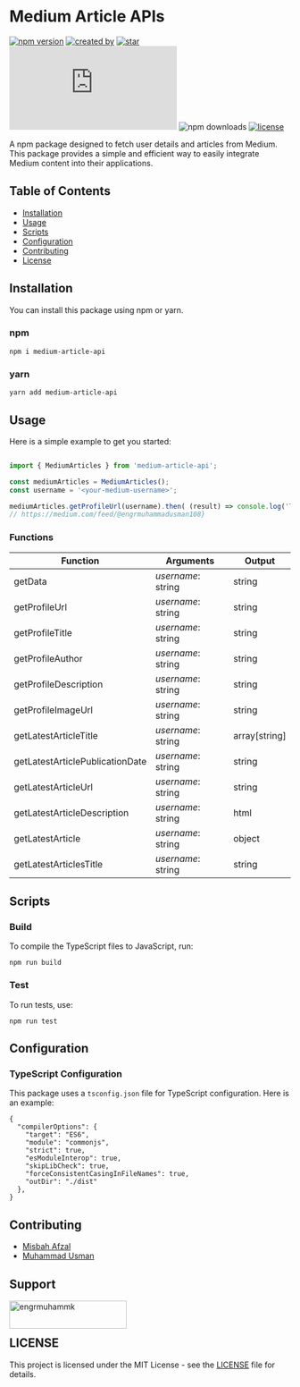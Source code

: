 # Medium Article APIs

[![npm version](https://badge.fury.io/js/my-typescript-package.svg)](https://badge.fury.io/js/my-typescript-package) [![created by](https://img.shields.io/badge/created%20by-M.%20Usman%20&%20Misbah%20A.-blue.svg?longCache=true&style=flat-square)](https://github.com/muhammad-usman-108) [![star](https://img.shields.io/github/stars/muhammad-usman-108/medium-article-api.svg?style=flat-square)](https://github.com/muhammad-usman-108/medium-article-api/stargazers) ![size](https://img.shields.io/github/size/warengonzaga/buymeacoffee.js/dist/main.js?color=green&style=flat-square) ![npm downloads](https://img.shields.io/npm/d18m/medium-article-api.svg?color=red&style=flat-square) [![license](https://img.shields.io/github/license/muhammad-usman-108/medium-article-api.svg?style=flat-square)](https://github.com/muhammad-usman-108/medium-article-api.js/blob/main/LICENSE)


A npm package designed to fetch user details and articles from Medium. This package provides a simple and efficient way to easily integrate Medium content into their applications.

## Table of Contents

- [Installation](#installation)
- [Usage](#usage)
- [Scripts](#scripts)
- [Configuration](#configuration)
- [Contributing](#contributing)
- [License](#license)

## Installation

You can install this package using npm or yarn.

### npm

```npm i medium-article-api```

### yarn

```yarn add medium-article-api```

## Usage

Here is a simple example to get you started:

```typescript

import { MediumArticles } from 'medium-article-api';

const mediumArticles = MediumArticles();
const username = '<your-medium-username>';

mediumArticles.getProfileUrl(username).then( (result) => console.log('The profile url is ', result)); 
// https://medium.com/feed/@engrmuhammadusman108}

```

### Functions

| Function | Arguments | Output |
|---------|---------| ---------|
| getData| _username_: string | string | 
| getProfileUrl| _username_: string| string |
| getProfileTitle| _username_: string| string |
| getProfileAuthor| _username_: string| string |
| getProfileDescription| _username_: string| string |
| getProfileImageUrl| _username_: string| string |
| getLatestArticleTitle| _username_: string| array[string]|
| getLatestArticlePublicationDate| _username_: string| string |
| getLatestArticleUrl| _username_: string| string |
| getLatestArticleDescription| _username_: string| html |
| getLatestArticle| _username_: string| object |
| getLatestArticlesTitle| _username_: string| string |

## Scripts

### Build

To compile the TypeScript files to JavaScript, run:

```npm run build```

### Test

To run tests, use:

```npm run test```

## Configuration

### TypeScript Configuration

This package uses a `tsconfig.json` file for TypeScript configuration. Here is an example:

```
{
  "compilerOptions": {
    "target": "ES6",
    "module": "commonjs",
    "strict": true,
    "esModuleInterop": true,
    "skipLibCheck": true,
    "forceConsistentCasingInFileNames": true,
    "outDir": "./dist"
  },
}
```

## Contributing

- [Misbah Afzal](https://github.com/misbahafzal)
- [Muhammad Usman](https://github.com/muhammad-usman-108)

## Support

<p><a href="https://buymeacoffee.com/engrmuhammk"> <img align="left" src="https://cdn.buymeacoffee.com/buttons/v2/default-yellow.png" height="50" width="210" alt="engrmuhammk" /></a></p><br><br> 

## LICENSE

This project is licensed under the MIT License - see the [LICENSE](https://github.com/muhammad-usman-108/medium-article-api/blob/main/LICENSE) file for details.
